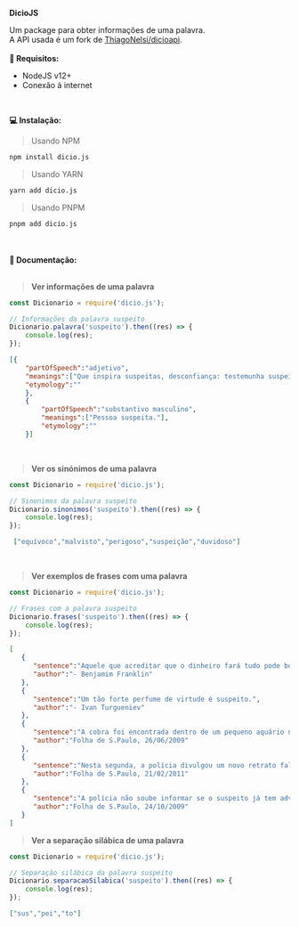 **DicioJS**

Um package para obter informações de uma palavra.
<br>A API usada é um fork de [ThiagoNelsi/dicioapi](https://github.com/ThiagoNelsi/dicio-api).
<br><br>
**🔧 Requisitos:**
<br>
- NodeJS v12+<br>
- Conexão á internet
<br>

**💻 Instalação:**
<br>

> Usando NPM
```sh
npm install dicio.js
```
> Usando YARN
```sh
yarn add dicio.js
```
> Usando PNPM
```sh
pnpm add dicio.js
```
<br><br>
**📖 Documentação:**
<br><br>

> **Ver informações de uma palavra**
```js
const Dicionario = require('dicio.js');

// Informações da palavra suspeito
Dicionario.palavra('suspeito').then((res) => {
    console.log(res);
});
```
```json 
[{
    "partOfSpeech":"adjetivo",
    "meanings":["Que inspira suspeitas, desconfiança: testemunha suspeita.","De que não se tem certeza; que suscita dúvidas; duvidoso: opinião suspeita.","De cujas boas qualidades se duvida; que parece esconder defeitos ou vícios: amizade suspeita.","Que se deve evitar; perigoso: homem suspeito.","Que se supõe ser falso ou falsificado: marca suspeita.","Diz-se de casa de tolerância; lupanar: casa suspeita."],
    "etymology":""
    },
    {
        "partOfSpeech":"substantivo masculino",
        "meanings":["Pessoa suspeita."],
        "etymology":""
    }] 
```
<br>

> **Ver os sinónimos de uma palavra**
```js
const Dicionario = require('dicio.js');

// Sinonimos da palavra suspeito
Dicionario.sinonimos('suspeito').then((res) => {
    console.log(res);
});
```

```json
 ["equívoco","malvisto","perigoso","suspeição","duvidoso"]
```
<br>

> **Ver exemplos de frases com uma palavra**
```js
const Dicionario = require('dicio.js');

// Frases com a palavra suspeito
Dicionario.frases('suspeito').then((res) => {
    console.log(res);
});
```
```json
[
   {
      "sentence":"Aquele que acreditar que o dinheiro fará tudo pode bem ser suspeito de fazer tudo por dinheiro.",
      "author":"- Benjamim Franklin"
   },
   {
      "sentence":"Um tão forte perfume de virtude é suspeito.",
      "author":"- Ivan Turgueniev"
   },
   {
      "sentence":"A cobra foi encontrada dentro de um pequeno aquário na lavanderia da casa de um homem de 30 anos suspeito de comprar produtos roubados.",
      "author":"Folha de S.Paulo, 26/06/2009"
   },
   {
      "sentence":"Nesta segunda, a polícia divulgou um novo retrato falado do suspeito de atirar contra o ex-árbitro.",
      "author":"Folha de S.Paulo, 21/02/2011"
   },
   {
      "sentence":"A polícia não soube informar se o suspeito já tem advogado, nem o que ele argumenta em sua defesa.",
      "author":"Folha de S.Paulo, 24/10/2009"
   }
]
```


> **Ver a separação silábica de uma palavra**
```js
const Dicionario = require('dicio.js');

// Separação silábica da palavra suspeito
Dicionario.separacaoSilabica('suspeito').then((res) => {
    console.log(res);
});

```
```json
["sus","pei","to"]
```